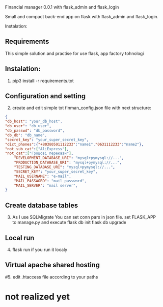 Financial manager 0.0.1 with flask_admin and flask_login

Small and compact back-end app on flask with flask_admin and flask_login.  

Instalation:
## Requirements
This simple solution and practise for use flask, app factory tohnologi

## Instalation:

1. pip3 install -r requirements.txt

## Configuration and setting
2. create and edit simple txt finman_config.json file with next structure:

```json
{
"db_host": "your_db_host",
"db_user": "db_user",
"db_passwd": "db_password",
"db_db": "db_name",
"secret_key": "your_super_secret_key",
"dict_phones":{"+80380501112233":"name1","0631112233":"name2"},
"not_sub_cat":["AliExpress"],
"not_cat":["Грошові перекази"],
    "DEVELOPMENT_DATABASE_URI": "mysql+pymysql://...",
    "PRODUCTION_DATABASE_URI": "mysql+pymysql://...",
    "TESTING_DATABASE_URI": "mysql+pymysql://...",
    "SECRET_KEY": "your_super_secret_key",
    "MAIL_USERNAME": "e-mail",
    "MAIL_PASSWORD": "mail password",
    "MAIL_SERVER": "mail server",
}
```

## Create database tables
3. As I use SQLMigrate You can set conn pars in json file.
set FLASK_APP to manage.py and execute 
flask db init
flask db upgrade

## Local run
4. flask run if you run it localy

## Virtual apache shared hosting
#5. edit .htaccess file according to your paths
# not realized yet



